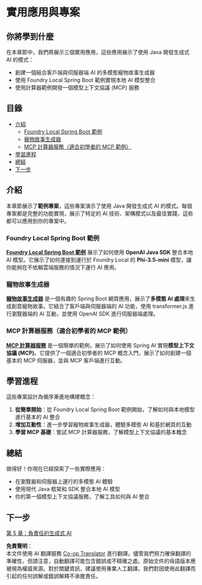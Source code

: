 <!--
CO_OP_TRANSLATOR_METADATA:
{
  "original_hash": "14c0a61ecc1cd2012a9c129236dfdf71",
  "translation_date": "2025-07-29T14:44:37+00:00",
  "source_file": "04-PracticalSamples/README.md",
  "language_code": "tw"
}
-->
# 實用應用與專案

## 你將學到什麼
在本章節中，我們將展示三個實用應用，這些應用展示了使用 Java 開發生成式 AI 的模式：
- 創建一個結合客戶端與伺服器端 AI 的多模態寵物故事生成器
- 使用 Foundry Local Spring Boot 範例實現本地 AI 模型整合
- 使用計算器範例開發一個模型上下文協議 (MCP) 服務

## 目錄

- [介紹](../../../04-PracticalSamples)
  - [Foundry Local Spring Boot 範例](../../../04-PracticalSamples)
  - [寵物故事生成器](../../../04-PracticalSamples)
  - [MCP 計算器服務（適合初學者的 MCP 範例）](../../../04-PracticalSamples)
- [學習進程](../../../04-PracticalSamples)
- [總結](../../../04-PracticalSamples)
- [下一步](../../../04-PracticalSamples)

## 介紹

本章節展示了**範例專案**，這些專案演示了使用 Java 開發生成式 AI 的模式。每個專案都是完整的功能實現，展示了特定的 AI 技術、架構模式以及最佳實踐，這些都可以應用到你的專案中。

### Foundry Local Spring Boot 範例

**[Foundry Local Spring Boot 範例](foundrylocal/README.md)** 展示了如何使用 **OpenAI Java SDK** 整合本地 AI 模型。它展示了如何連接到運行於 Foundry Local 的 **Phi-3.5-mini** 模型，讓你能夠在不依賴雲端服務的情況下運行 AI 應用。

### 寵物故事生成器

**[寵物故事生成器](petstory/README.md)** 是一個有趣的 Spring Boot 網頁應用，展示了**多模態 AI 處理**來生成創意寵物故事。它結合了客戶端與伺服器端的 AI 功能，使用 transformer.js 進行瀏覽器端的 AI 互動，並使用 OpenAI SDK 進行伺服器端處理。

### MCP 計算器服務（適合初學者的 MCP 範例）

**[MCP 計算器服務](calculator/README.md)** 是一個簡單的範例，展示了如何使用 Spring AI 實現**模型上下文協議 (MCP)**。它提供了一個適合初學者的 MCP 概念入門，展示了如何創建一個基本的 MCP 伺服器，並與 MCP 客戶端進行互動。

## 學習進程

這些專案設計為循序漸進地構建概念：

1. **從簡單開始**：從 Foundry Local Spring Boot 範例開始，了解如何與本地模型進行基本的 AI 整合
2. **增加互動性**：進一步學習寵物故事生成器，體驗多模態 AI 和基於網頁的互動
3. **學習 MCP 基礎**：嘗試 MCP 計算器服務，了解模型上下文協議的基本概念

## 總結

做得好！你現在已經探索了一些實際應用：

- 在瀏覽器和伺服器上運行的多模態 AI 體驗
- 使用現代 Java 框架和 SDK 整合本地 AI 模型
- 你的第一個模型上下文協議服務，了解工具如何與 AI 整合

## 下一步

[第 5 章：負責任的生成式 AI](../05-ResponsibleGenAI/README.md)

**免責聲明**：  
本文件使用 AI 翻譯服務 [Co-op Translator](https://github.com/Azure/co-op-translator) 進行翻譯。儘管我們努力確保翻譯的準確性，但請注意，自動翻譯可能包含錯誤或不精確之處。原始文件的母語版本應被視為權威來源。對於關鍵資訊，建議使用專業人工翻譯。我們對因使用此翻譯而引起的任何誤解或錯誤解釋不承擔責任。